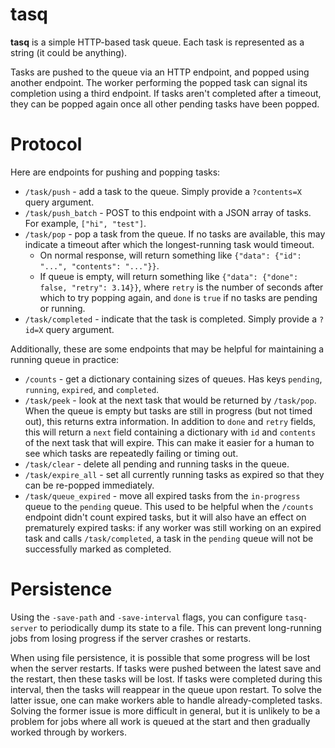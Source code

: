 # tasq

**tasq** is a simple HTTP-based task queue. Each task is represented as a string (it could be anything). 

Tasks are pushed to the queue via an HTTP endpoint, and popped using another endpoint. The worker performing the popped task can signal its completion using a third endpoint. If tasks aren't completed after a timeout, they can be popped again once all other pending tasks have been popped.

# Protocol

Here are endpoints for pushing and popping tasks:

 * `/task/push` - add a task to the queue. Simply provide a `?contents=X` query argument.
 * `/task/push_batch` - POST to this endpoint with a JSON array of tasks. For example, `["hi", "test"]`.
 * `/task/pop` - pop a task from the queue. If no tasks are available, this may indicate a timeout after which the longest-running task would timeout.
   * On normal response, will return something like `{"data": {"id": "...", "contents": "..."}}`.
   * If queue is empty, will return something like `{"data": {"done": false, "retry": 3.14}}`, where `retry` is the number of seconds after which to try popping again, and `done` is `true` if no tasks are pending or running.
 * `/task/completed` - indicate that the task is completed. Simply provide a `?id=X` query argument.

Additionally, these are some endpoints that may be helpful for maintaining a running queue in practice:
 * `/counts` - get a dictionary containing sizes of queues. Has keys `pending`, `running`, `expired`, and `completed`.
 * `/task/peek` - look at the next task that would be returned by `/task/pop`. When the queue is empty but tasks are still in progress (but not timed out), this returns extra information. In addition to `done` and `retry` fields, this will return a `next` field containing a dictionary with `id` and `contents` of the next task that will expire. This can make it easier for a human to see which tasks are repeatedly failing or timing out.
 * `/task/clear` - delete all pending and running tasks in the queue.
 * `/task/expire_all` - set all currently running tasks as expired so that they can be re-popped immediately.
 * `/task/queue_expired` - move all expired tasks from the `in-progress` queue to the `pending` queue. This used to be helpful when the `/counts` endpoint didn't count expired tasks, but it will also have an effect on prematurely expired tasks: if any worker was still working on an expired task and calls `/task/completed`, a task in the `pending` queue will not be successfully marked as completed.

# Persistence

Using the `-save-path` and `-save-interval` flags, you can configure `tasq-server` to periodically dump its state to a file. This can prevent long-running jobs from losing progress if the server crashes or restarts.

When using file persistence, it is possible that some progress will be lost when the server restarts. If tasks were pushed between the latest save and the restart, then these tasks will be lost. If tasks were completed during this interval, then the tasks will reappear in the queue upon restart. To solve the latter issue, one can make workers able to handle already-completed tasks. Solving the former issue is more difficult in general, but it is unlikely to be a problem for jobs where all work is queued at the start and then gradually worked through by workers.
